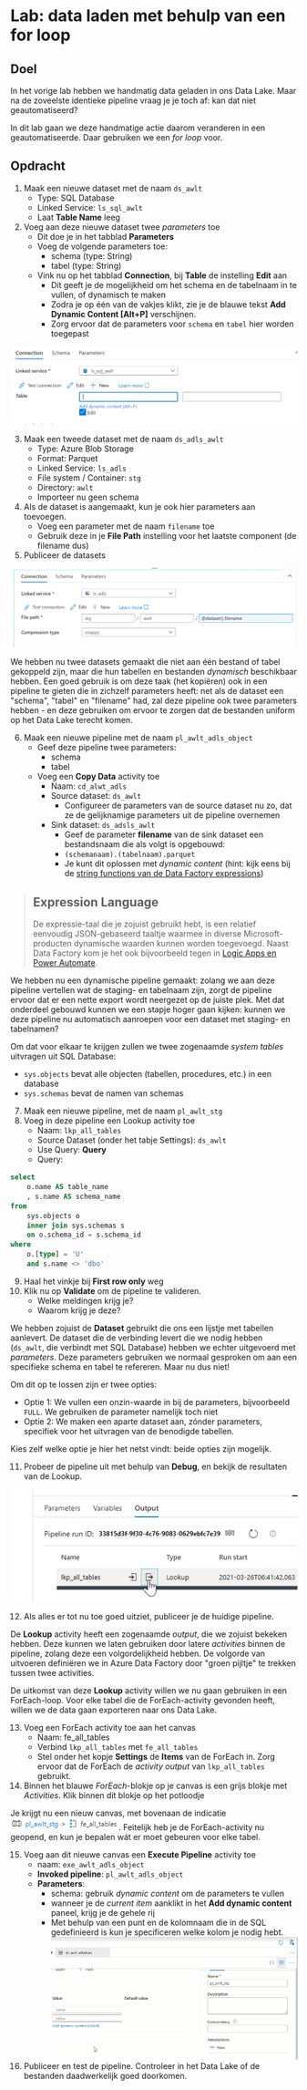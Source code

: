 # Lab: data laden met behulp van een for loop

## Doel

In het vorige lab hebben we handmatig data geladen in ons Data Lake. Maar na de zoveelste identieke pipeline vraag je je toch af: kan dat niet geautomatiseerd?

In dit lab gaan we deze handmatige actie daarom veranderen in een geautomatiseerde. Daar gebruiken we een *for loop* voor.

## Opdracht

1. Maak een nieuwe dataset met de naam `ds_awlt`
   * Type: SQL Database
   * Linked Service: `ls_sql_awlt`
   * Laat **Table Name** leeg
1. Voeg aan deze nieuwe dataset twee *parameters* toe
   * Dit doe je in het tabblad **Parameters**
   * Voeg de volgende parameters toe:
     * schema (type: String)
     * tabel (type: String)
   * Vink nu op het tabblad **Connection**, bij **Table** de instelling **Edit** aan
     * Dit geeft je de mogelijkheid om het schema en de tabelnaam in te vullen, of dynamisch te maken
     * Zodra je op één van de vakjes klikt, zie je de blauwe tekst **Add Dynamic Content [Alt+P]** verschijnen.
     * Zorg ervoor dat de parameters voor `schema` en `tabel` hier worden toegepast

![Zodra je op een vakje klikt, zie je "Add Dynamic Content"](./img/edit-table.png)

3. Maak een tweede dataset met de naam `ds_adls_awlt`
   * Type: Azure Blob Storage
   * Format: Parquet
   * Linked Service: `ls_adls`
   * File system / Container: `stg`
   * Directory: `awlt`
   * Importeer nu geen schema
3. Als de dataset is aangemaakt, kun je ook hier parameters aan toevoegen.
   * Voeg een parameter met de naam `filename` toe
   * Gebruik deze in je **File Path** instelling voor het laatste component (de filename dus)
3. Publiceer de datasets


![File Path zoals het moet worden](img/filename-parameter.png)

We hebben nu twee datasets gemaakt die niet aan één bestand of tabel gekoppeld zijn, maar die hun tabellen en bestanden *dynamisch* beschikbaar hebben. Een goed gebruik is om deze taak (het kopiëren) ook in een pipeline te gieten die in zichzelf parameters heeft: net als de dataset een "schema", "tabel" en "filename" had, zal deze pipeline ook twee parameters hebben - en deze gebruiken om ervoor te zorgen dat de bestanden uniform op het Data Lake terecht komen.

6. Maak een nieuwe pipeline met de naam `pl_awlt_adls_object`
   * Geef deze pipeline twee parameters:
     * schema
     * tabel
   * Voeg een **Copy Data** activity toe
     * Naam: `cd_alwt_adls`
     * Source dataset: `ds_awlt`
       * Configureer de parameters van de source dataset nu zo, dat ze de gelijknamige parameters uit de pipeline overnemen
     * Sink dataset: `ds_adsls_awlt`
       * Geef de parameter **filename** van de sink dataset een bestandsnaam die als volgt is opgebouwd:
       * `(schemanaam).(tabelnaam).parquet`
       * Je kunt dit oplossen met *dynamic content* (hint: kijk eens bij de [string functions van de Data Factory expressions](https://docs.microsoft.com/en-us/azure/data-factory/control-flow-expression-language-functions#string-functions))

> ## Expression Language
>
> De expressie-taal die je zojuist gebruikt hebt, is een relatief eenvoudig JSON-gebaseerd taaltje waarmee in diverse Microsoft-producten dynamische waarden kunnen worden toegevoegd. Naast Data Factory kom je het ook bijvoorbeeld tegen in [Logic Apps en Power Automate](https://docs.microsoft.com/en-us/azure/logic-apps/workflow-definition-language-functions-reference).

We hebben nu een dynamische pipeline gemaakt: zolang we aan deze pipeline vertellen wat de staging- en tabelnaam zijn, zorgt de pipeline ervoor dat er een nette export wordt neergezet op de juiste plek. Met dat onderdeel gebouwd kunnen we een stapje hoger gaan kijken: kunnen we deze pipeline nu automatisch aanroepen voor een dataset met staging- en tabelnamen?

Om dat voor elkaar te krijgen zullen we twee zogenaamde *system tables* uitvragen uit SQL Database: 

* `sys.objects` bevat alle objecten (tabellen, procedures, etc.) in een database
* `sys.schemas` bevat de namen van schemas

7. Maak een nieuwe pipeline, met de naam `pl_awlt_stg`
8. Voeg in deze pipeline een Lookup activity toe
   * Naam: `lkp_all_tables`
   * Source Dataset (onder het tabje Settings): `ds_awlt`
   * Use Query: **Query**
   * Query:

```sql
select 
    o.name AS table_name
    , s.name AS schema_name
from 
    sys.objects o
    inner join sys.schemas s
    on o.schema_id = s.schema_id
where 
    o.[type] = 'U'
    and s.name <> 'dbo'
```

9. Haal het vinkje bij **First row only** weg
9. Klik nu op **Validate** om de pipeline te valideren.
   * Welke meldingen krijg je?
   * Waarom krijg je deze?

We hebben zojuist de **Dataset** gebruikt die ons een lijstje met tabellen aanlevert. De dataset die de verbinding levert die we nodig hebben (`ds_awlt`, die verbindt met SQL Database) hebben we echter uitgevoerd met *parameters*. Deze parameters gebruiken we normaal gesproken om aan een specifieke schema en tabel te refereren. Maar nu dus niet!

Om dit op te lossen zijn er twee opties:

* Optie 1: We vullen een onzin-waarde in bij de parameters, bijvoorbeeld `FULL`. We gebruiken de parameter namelijk toch niet
* Optie 2: We maken een aparte dataset aan, zónder parameters, specifiek voor het uitvragen van de benodigde tabellen.

Kies zelf welke optie je hier het netst vindt: beide opties zijn mogelijk.

11. Probeer de pipeline uit met behulp van **Debug**, en bekijk de resultaten van de Lookup.

![Bekijk de output van de Lookup activity](img/lookup-output.png)

12. Als alles er tot nu toe goed uitziet, publiceer je de huidige pipeline.

De **Lookup** activity heeft een zogenaamde *output*, die we zojuist bekeken hebben. Deze kunnen we laten gebruiken door latere *activities* binnen de pipeline, zolang deze een volgordelijkheid hebben. De volgorde van uitvoeren definiëren we in Azure Data Factory door "groen pijltje" te trekken tussen twee activities.

De uitkomst van deze **Lookup** activity willen we nu gaan gebruiken in een ForEach-loop. Voor elke tabel die de ForEach-activity gevonden heeft, willen we de data gaan exporteren naar ons Data Lake.

13. Voeg een ForEach activity toe aan het canvas
    * Naam: fe_all_tables
    * Verbind `lkp_all_tables` met `fe_all_tables`
    * Stel onder het kopje **Settings** de **Items** van de ForEach in. Zorg ervoor dat de ForEach de *activity output* van `lkp_all_tables` gebruikt.
13. Binnen het blauwe *ForEach*-blokje op je canvas is een grijs blokje met *Activities*. Klik binnen dit blokje op het potloodje

Je krijgt nu een nieuw canvas, met bovenaan de indicatie ![pl_awlt_stg > fe_all_tables](img/breadcrumb-fe.png). Feitelijk heb je de ForEach-activity nu geopend, en kun je bepalen wát er moet gebeuren voor elke tabel.

15. Voeg aan dit nieuwe canvas een **Execute Pipeline** activity toe
    * naam: `exe_awlt_adls_object`
    * **Invoked pipeline**: `pl_awlt_adls_object`
    * **Parameters**:
      * schema: gebruik *dynamic content* om de parameters te vullen
      * wanneer je de *current item* aanklikt in het **Add dynamic content** paneel, krijg je de gehele rij
      * Met behulp van een punt en de kolomnaam die in de SQL gedefinieerd is kun je specificeren welke kolom je nodig hebt.
        ![hoe je een item uitleest](img/dynamic-column.gif)
16. Publiceer en test de pipeline. Controleer in het Data Lake of de bestanden daadwerkelijk goed doorkomen.
